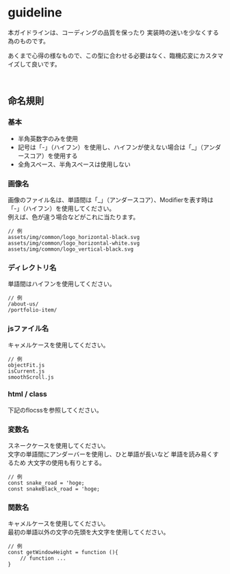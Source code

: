 # guideline

本ガイドラインは、コーディングの品質を保ったり 実装時の迷いを少なくする為のものです。 

あくまで心得の様なもので、この型に合わせる必要はなく、臨機応変にカスタマイズして良いです。  

 <br>
 
## 命名規則

### 基本
+ 半角英数字のみを使用
+ 記号は「-」（ハイフン）を使用し、ハイフンが使えない場合は「_」（アンダースコア）を使用する
+ 全角スペース、半角スペースは使用しない

### 画像名
画像のファイル名は、単語間は「_」（アンダースコア）、Modifierを表す時は「-」（ハイフン）を使用してください。    
例えば、色が違う場合などがこれに当たります。
```
// 例
assets/img/common/logo_horizontal-black.svg
assets/img/common/logo_horizontal-white.svg
assets/img/common/logo_vertical-black.svg
```

### ディレクトリ名
単語間はハイフンを使用してください。  
```
// 例
/about-us/
/portfolio-item/
```

### jsファイル名
キャメルケースを使用してください。  
```
// 例
objectFit.js
isCurrent.js
smoothScroll.js
```

### html / class
下記のflocssを参照してください。

### 変数名
スネークケースを使用してください。  
文字の単語間にアンダーバーを使用し、ひと単語が長いなど 単語を読み易くするため 大文字の使用も有りとする。  
```
// 例
const snake_road = 'hoge;
const snakeBlack_road = 'hoge;
```

### 関数名
キャメルケースを使用してください。  
最初の単語以外の文字の先頭を大文字を使用してください。  
```
// 例
const getWindowHeight = function (){
    // function ...
}
```









